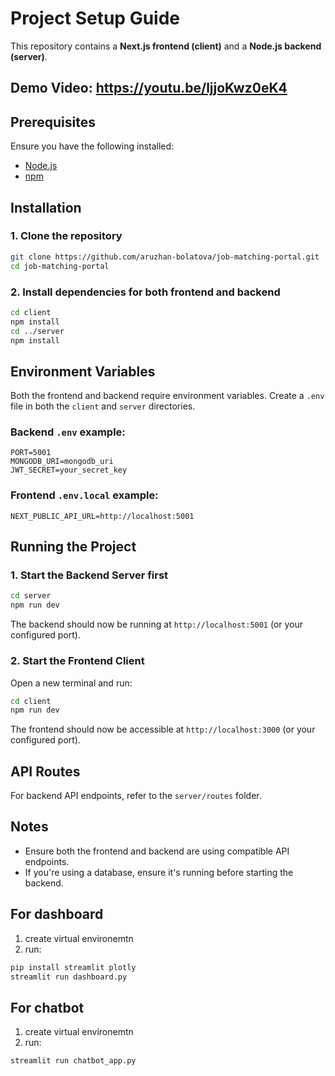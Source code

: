 # Project Setup Guide

This repository contains a **Next.js frontend (client)** and a **Node.js backend (server)**.

## Demo Video: https://youtu.be/ljjoKwz0eK4 

## Prerequisites
Ensure you have the following installed:
- [Node.js](https://nodejs.org/)
- [npm](https://www.npmjs.com/)

## Installation

### 1. Clone the repository
```sh
git clone https://github.com/aruzhan-bolatova/job-matching-portal.git
cd job-matching-portal
```

### 2. Install dependencies for both frontend and backend
```sh
cd client
npm install  
cd ../server
npm install 
```

## Environment Variables

Both the frontend and backend require environment variables. Create a `.env` file in both the `client` and `server` directories.

### Backend `.env` example:
```env
PORT=5001
MONGODB_URI=mongodb_uri
JWT_SECRET=your_secret_key
```

### Frontend `.env.local` example:
```env
NEXT_PUBLIC_API_URL=http://localhost:5001
```


## Running the Project

### 1. Start the Backend Server first
```sh
cd server
npm run dev 
```

The backend should now be running at `http://localhost:5001` (or your configured port).

### 2. Start the Frontend Client
Open a new terminal and run:
```sh
cd client
npm run dev  
```

The frontend should now be accessible at `http://localhost:3000` (or your configured port).


## API Routes
For backend API endpoints, refer to the `server/routes` folder.

## Notes
- Ensure both the frontend and backend are using compatible API endpoints.
- If you're using a database, ensure it's running before starting the backend.


## For dashboard
1. create virtual environemtn
2. run:
```sh
pip install streamlit plotly
streamlit run dashboard.py
```

## For chatbot
1. create virtual environemtn
2. run:
```sh
streamlit run chatbot_app.py
```